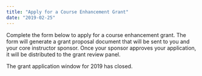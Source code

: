 ```yaml
---
title: "Apply for a Course Enhancement Grant"
date: "2019-02-25"
---
```


Complete the form below to apply for a course enhancement grant. The form will generate a grant proposal document that will be sent to you and your core instructor sponsor. Once your sponsor approves your application, it will be distributed to the grant review panel.

The grant application window for 2019 has closed.
